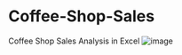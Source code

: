 # Coffee-Shop-Sales
Coffee Shop Sales Analysis in Excel
![image](https://github.com/user-attachments/assets/fb2cb587-8b27-4c82-a6f5-845cd19050d9)
